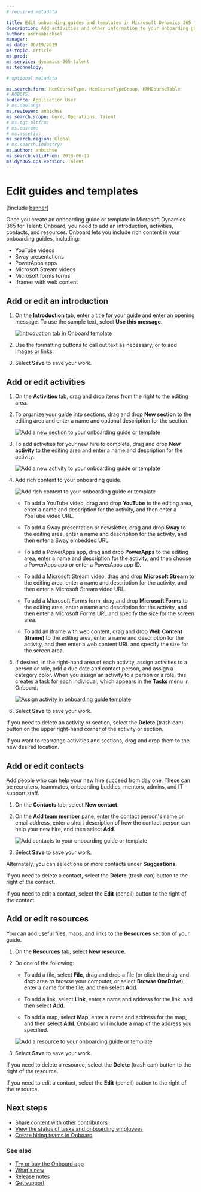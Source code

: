 ```yaml
---
# required metadata

title: Edit onboarding guides and templates in Microsoft Dynamics 365 for Talent - Onboard
description: Add activities and other information to your onboarding guides and templates in Microsoft Dynamics 365 for Talent - Onboard
author: andreabichsel
manager:
ms.date: 06/19/2019
ms.topic: article
ms.prod:
ms.service: dynamics-365-talent
ms.technology:

# optional metadata

ms.search.form: HcmCourseType, HcmCourseTypeGroup, HRMCourseTable
# ROBOTS:
audience: Application User
# ms.devlang:
ms.reviewer: anbichse
ms.search.scope: Core, Operations, Talent
# ms.tgt_pltfrm:
# ms.custom:
# ms.assetid:
ms.search.region: Global
# ms.search.industry:
ms.author: anbichse
ms.search.validFrom: 2019-06-19
ms.dyn365.ops.version: Talent
---
```


# Edit guides and templates

[!include [banner](includes/banner.md)]

Once you create an onboarding guide or template in Microsoft Dynamics 365 for Talent: Onboard, you need to add an introduction, activities, contacts, and resources. Onboard lets you include rich content in your onboarding guides, including:

- YouTube videos
- Sway presentations
- PowerApps apps
- Microsoft Stream videos
- Microsoft forms forms
- Iframes with web content

## Add or edit an introduction

1. On the **Introduction** tab, enter a title for your guide and enter an opening message. To use the sample text, select **Use this message**. 

   [![Introduction tab in Onboard template](./media/onboard-template-introduction.png)](./media/onboard-template-introduction.png)

2. Use the formatting buttons to call out text as necessary, or to add images or links.

3. Select **Save** to save your work.

## Add or edit activities

1. On the **Activities** tab, drag and drop items from the right to the editing area.

2. To organize your guide into sections, drag and drop **New section** to the editing area and enter a name and optional description for the section.

   ![[Add a new section to your onboarding guide or template](./media/onboard-edit-add-section.png)](./media/onboard-edit-add-section.png)

3. To add activities for your new hire to complete, drag and drop **New activity** to the editing area and enter a name and description for the activity. 

   ![[Add a new activity to your onboarding guide or template](./media/onboard-edit-add-activity.png)](./media/onboard-edit-add-activity.png)

4. Add rich content to your onboarding guide.

   ![[Add rich content to your onboarding guide or template](./media/onboard-edit-add-rich-content.png)](./media/onboard-edit-add-rich-content.png)

    - To add a YouTube video, drag and drop **YouTube** to the editing area, enter a name and description for the activity, and then enter a YouTube video URL.

    - To add a Sway presentation or newsletter, drag and drop **Sway** to the editing area, enter a name and description for the activity, and then enter a Sway embedded URL.

    - To add a PowerApps app, drag and drop **PowerApps** to the editing area, enter a name and description for the activity, and then choose a PowerApps app or enter a PowerApps app ID.

    - To add a Microsoft Stream video, drag and drop **Microsoft Stream** to the editing area, enter a name and description for the activity, and then enter a Microsoft Stream video URL. 

    - To add a Microsoft Forms form, drag and drop **Microsoft Forms** to the editing area, enter a name and description for the activity, and then enter a Microsoft Forms URL and specify the size for the screen area. 

    - To add an iframe with web content, drag and drop **Web Content (iframe)** to the editing area, enter a name and description for the activity, and then enter a web content URL and specify the size for the screen area. 

2. If desired, in the right-hand area of each activity, assign activities to a person or role, add a due date and contact person, and assign a category color. When you assign an activity to a person or a role, this creates a task for each individual, which appears in the **Tasks** menu in Onboard.

   [![Assign activity in onboarding guide template](./media/onboard-assign-activity.png)](./media/onboard-assign-activity.png)

3. Select **Save** to save your work. 

If you need to delete an activity or section, select the **Delete** (trash can) button on the upper right-hand corner of the activity or section.

If you want to rearrange activities and sections, drag and drop them to the new desired location.

## Add or edit contacts

Add people who can help your new hire succeed from day one. These can be recruiters, teammates, onboarding buddies, mentors, admins, and IT support staff.

1. On the **Contacts** tab, select **New contact**.

2. On the **Add team member** pane, enter the contact person's name or email address, enter a short description of how the contact person can help your new hire, and then select **Add**. 

   ![[Add contacts to your onboarding guide or template](./media/onboard-edit-add-contact.png)](./media/onboard-edit-add-contact.png)

3. Select **Save** to save your work. 

Alternately, you can select one or more contacts under **Suggestions**.

If you need to delete a contact, select the **Delete** (trash can) button to the right of the contact.

If you need to edit a contact, select the **Edit** (pencil) button to the right of the contact.

## Add or edit resources

You can add useful files, maps, and links to the **Resources** section of your guide.

1. On the **Resources** tab, select **New resource**.

2. Do one of the following:

    - To add a file, select **File**, drag and drop a file (or click the drag-and-drop area to browse your computer, or select **Browse OneDrive**), enter a name for the file, and then select **Add**.

    - To add a link, select **Link**, enter a name and address for the link, and then select **Add**.

    - To add a map, select **Map**, enter a name and address for the map, and then select **Add**. Onboard will include a map of the address you specified.

    ![[Add a resource to your onboarding guide or template](./media/onboard-edit-add-resource.png)](./media/onboard-edit-add-resource.png)

3. Select **Save** to save your work. 

If you need to delete a resource, select the **Delete** (trash can) button to the right of the resource.

If you need to edit a contact, select the **Edit** (pencil) button to the right of the resource.

## Next steps

- [Share content with other contributors](./onboard-share-template.md)
- [View the status of tasks and onboarding employees](./onboard-view-status.md)
- [Create hiring teams in Onboard](./onboard-create-team.md)

### See also

- [Try or buy the Onboard app](https://dynamics.microsoft.com/en-us/talent/onboard/)
- [What's new](./whats-new.md)
- [Release notes](https://docs.microsoft.com/en-us/business-applications-release-notes/index)
- [Get support](./talent-support.md)
